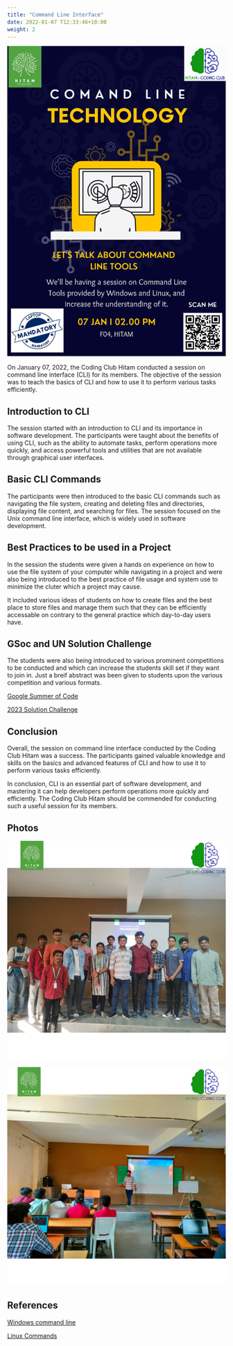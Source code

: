 ```yaml
---
title: "Command Line Interface"
date: 2022-01-07 T12:33:46+10:00
weight: 2
---
```


![Poster](/../images/events/comand-line.png)

On January 07, 2022, the Coding Club Hitam conducted a session on command line interface (CLI) for its members. The objective of the session was to teach the basics of CLI and how to use it to perform various tasks efficiently.


## Introduction to CLI

The session started with an introduction to CLI and its importance in software development. The participants were taught about the benefits of using CLI, such as the ability to automate tasks, perform operations more quickly, and access powerful tools and utilities that are not available through graphical user interfaces.

## Basic CLI Commands

The participants were then introduced to the basic CLI commands such as navigating the file system, creating and deleting files and directories, displaying file content, and searching for files. The session focused on the Unix command line interface, which is widely used in software development.

## Best Practices to be used in a Project

In the session the students were given a hands on experience on how to use the file system of your computer while navigating in a project and were also being introduced to the best practice of file usage and system use to minimize the cluter which a project may cause.

It included various ideas of students on how to create files and the best place to store files and manage them such that they can be efficiently accessable on contrary to the general practice which day-to-day users have.

## GSoc and UN Solution Challenge

The students were also being introduced to various prominent competitions to be conducted and which can increase the students skill set if they want to join in. Just a breif abstract was been given to students upon the various competition and various formats.

[Google Summer of Code](https://summerofcode.withgoogle.com/)

[2023 Solution Challenge](https://developers.google.com/community/gdsc-solution-challenge/UN-goals)

## Conclusion

Overall, the session on command line interface conducted by the Coding Club Hitam was a success. The participants gained valuable knowledge and skills on the basics and advanced features of CLI and how to use it to perform various tasks efficiently.

In conclusion, CLI is an essential part of software development, and mastering it can help developers perform operations more quickly and efficiently. The Coding Club Hitam should be commended for conducting such a useful session for its members.

## Photos

![Alt text](/../images/events/Photos-CL/20230108_191051_0001.png)

![Alt text](/../images/events/Photos-CL/20230108_191051_0002.png)

## References

[Windows command line](https://www.freecodecamp.org/news/command-line-commands-cli-tutorial/)

[Linux Commands](https://www.javatpoint.com/linux-commands)